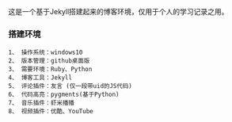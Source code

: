 这是一个基于Jekyll搭建起来的博客环境，仅用于个人的学习记录之用。

### 搭建环境

```
1、 操作系统：windows10
2、 版本管理：github桌面版
3、 需要环境：Ruby、Python
4、 博客工具：Jekyll
5、 评论插件：友言 (仅一段带uid的JS代码)
6、 代码高亮：pygments(基于Python)
7、 音乐插件：虾米播播
8、 视频插件：优酷、YouTube
 ```
